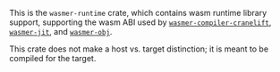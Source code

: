 This is the `wasmer-runtime` crate, which contains wasm runtime library
support, supporting the wasm ABI used by [`wasmer-compiler-cranelift`],
[`wasmer-jit`], and [`wasmer-obj`].

This crate does not make a host vs. target distinction; it is meant to be
compiled for the target.

[`wasmer-compiler-cranelift`]: https://crates.io/crates/wasmer-compiler-cranelift
[`wasmer-jit`]: https://crates.io/crates/wasmer-jit
[`wasmer-obj`]: https://crates.io/crates/wasmer-obj
